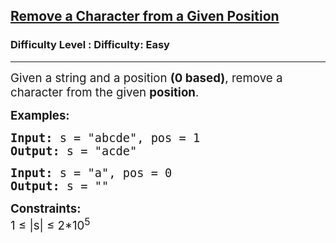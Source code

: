 <h2><a href="https://www.geeksforgeeks.org/problems/remove-a-character-from-a-given-position/1?page=1&difficulty=Easy&sortBy=latest">Remove a Character from a Given Position</a></h2><h3>Difficulty Level : Difficulty: Easy</h3><hr><div class="problems_problem_content__Xm_eO"><p><span style="font-size: 14pt;">Given a string and a position <strong>(0 based)</strong>, remove a character from the given <strong>position</strong>.&nbsp;</span></p>
<p><strong><span style="font-size: 14pt;">Examples:</span></strong></p>
<pre><strong><span style="font-size: 14pt;">Input: </span></strong><span style="font-size: 14pt;">s = "abcde", pos = 1</span><strong><span style="font-size: 14pt;"><br>Output: </span></strong><span style="font-size: 14pt;">s = "acde"</span></pre>
<pre><strong><span style="font-size: 14pt;">Input:&nbsp;</span></strong><span style="font-size: 14pt;">s = "a", pos = 0<br><strong>Output:</strong> s = ""</span></pre>
<p><strong><span style="font-size: 14pt;">Constraints:<br></span></strong><span style="font-size: 14pt;">1 ≤ |s| ≤ 2*10<sup>5</sup></span></p>
<p>&nbsp;</p></div>